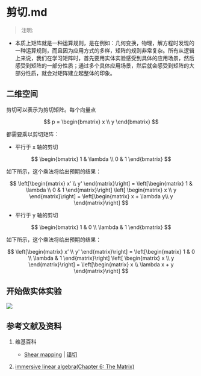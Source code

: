# 剪切.md

> 注明:
>  
- 本质上矩阵就是一种运算规则，是在例如：几何变换，物理，解方程时发现的一种运算规则，而且因为应用方式的多样，矩阵的规则非常复杂。所有从逻辑上来说，我们在学习矩阵时，首先要用实体实验感受到具体的应用场景，然后感受到矩阵的一部分性质；通过多个具体应用场景，然后就会感受到矩阵的大部分性质，就会对矩阵建立起整体的印象。

## 二维空间

剪切可以表示为剪切矩阵。每个向量点

$$
p =
\begin{bmatrix}
  x \\
  y
\end{bmatrix}
$$

都需要乘以剪切矩阵：

- 平行于 x 轴的剪切

$$
\begin{bmatrix}
  1 & \lambda \\
  0 & 1
\end{bmatrix}
$$

如下所示，这个乘法将给出预期的结果：

$$
\left[\begin{matrix}
	x’ \\
	y' 
  \end{matrix}\right]
    = 
  \left[\begin{matrix}
	1 & \lambda \\
	0 & 1
  \end{matrix}\right]
  \left[ \begin{matrix}
	x \\
	y 
  \end{matrix}\right]
	= 
\left[\begin{matrix}
	x + \lambda y\\
	y
\end{matrix}\right]
$$

- 平行于 y 轴的剪切

$$
\begin{bmatrix}
  1 & 0 \\
  \lambda & 1
\end{bmatrix}
$$

如下所示，这个乘法将给出预期的结果：

$$
\left[\begin{matrix}
	x’ \\
	y' 
  \end{matrix}\right]
    = 
  \left[\begin{matrix}
  1 & 0 \\
  \lambda & 1
  \end{matrix}\right]
  \left[ \begin{matrix}
	x \\
	y 
  \end{matrix}\right]
	= 
\left[\begin{matrix}
	x \\
	\lambda x + y
\end{matrix}\right]
$$

## 开始做实体实验

![](/images/线性代数/矩阵/变换矩阵/剪切/1a1.jpg)

## 参考文献及资料

1. 维基百科
	- [Shear mapping](https://en.wikipedia.org/wiki/Shear_mapping) | [错切](https://zh.wikipedia.org/wiki/错切)
   
2. [immersive linear algebra(Chapter 6: The Matrix)](http://immersivemath.com/ila/ch06_matrices/ch06.html)